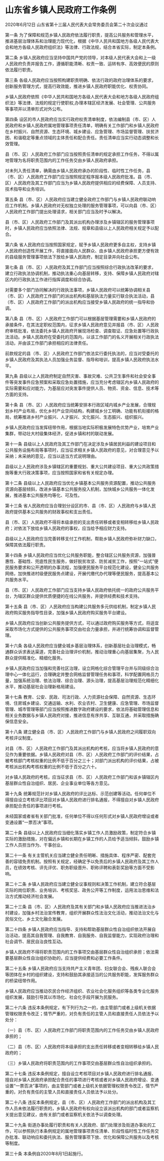 # 山东省乡镇人民政府工作条例

2020年6月12日 山东省第十三届人民代表大会常务委员会第二十次会议通过



第一条 为了保障和规范乡镇人民政府依法履行职责，提高公共服务和管理水平，推进基层治理体系和治理能力现代化，根据《中华人民共和国地方各级人民代表大会和地方各级人民政府组织法》等法律、行政法规，结合本省实际，制定本条例。

第二条 乡镇人民政府应当坚持中国共产党的领导，对本级人民代表大会和上一级人民政府负责并报告工作，遵循职能清晰、权责一致、运转有序、高效便民的原则依法履行职责。

第三条 各级人民政府应当按照构建职责明确、依法行政的政府治理体系的要求，创新服务管理方式，提高行政效能，推进乡镇人民政府职能优化、权责协同。

乡镇人民政府依照《中华人民共和国地方各级人民代表大会和地方各级人民政府组织法》等法律、法规的规定行使职权,办理本辖区经济发展、社会管理、公共服务等事项并以清单形式对外公布。

第四条 设区的市人民政府应当实行政府权责清单制度，依法编制县（市、区）人民政府和乡镇人民政府属地管理事项责任清单，明确有关工作部门和乡镇人民政府在乡村振兴、自然资源、生态环境、城乡建设、应急管理、市场监督管理、扶贫济困、和谐稳定等重点领域的主体责任和配合责任。责任清单应当实行动态调整和长效管理。

县（市、区）人民政府工作部门应当按照责任清单的规定承担工作任务，不得以属地管理为名将职责范围内的工作任务交由乡镇人民政府承担。

对未列入责任清单，确需由乡镇人民政府承办的阶段性、临时性工作任务，县（市、区）人民政府工作部门应当按照规定程序报本级人民政府批准。县（市、区）人民政府及其工作部门应当为乡镇人民政府提供相应的经费保障、人员支持、技术指导和业务培训。

第五条 县（市、区）人民政府应当建立健全政府工作部门与乡镇人民政府联动响应工作机制。乡镇人民政府对无权独立处理的服务管理事项，可以向县（市、区）人民政府工作部门提出处理请求，相关部门应当及时予以解决。

县（市、区）人民政府工作部门及其派出机构办理涉及乡镇辖区的服务管理事项时，乡镇人民政府应当依照法律、法规、规章和县级以上人民政府相关规定予以配合。

第六条 省人民政府应当按照国家规定，赋予乡镇人民政府更多自主权，支持乡镇人民政府创造性开展工作，将直接面向人民群众、由乡镇人民政府承担更方便有效的县级服务管理事项依法下放给乡镇人民政府，制定目录并向社会公布。

第七条 县（市、区）人民政府及其工作部门应当按照综合行政执法改革的要求，建立行政执法协调机制，推动执法重心向基层转移，支持、保障乡镇人民政府对辖区内的行政执法工作进行指挥调度和综合协调。

对需要多个部门协同解决的行政执法事项，乡镇人民政府可以统筹协调相关县（市、区）人民政府工作部门的派出机构和基层执法力量实行联合执法活动，县（市、区）人民政府工作部门的派出机构应当接受乡镇人民政府的统一指导和协调。

第八条 县（市、区）人民政府工作部门可以根据基层管理需要和乡镇人民政府的承接条件，在其法定职权范围内，征求乡镇人民政府意见并报县（市、区）人民政府审核批准，依法委托乡镇人民政府开展现场检查、调查取证、应急处置等行政执法活动。乡镇人民政府在受委托的范围内，以该工作部门的名义开展相关行政执法活动，并由该工作部门承担相应的法律责任。

前款规定的县（市、区）人民政府工作部门依法实行委托执法的，应当对受委托的乡镇人民政府及其执法人员加强业务监督、指导和培训，提高乡镇人民政府执法水平。

第九条 县级以上人民政府制定自然灾害、事故灾难、公共卫生事件和社会安全事件等突发事件应急预案和采取应急处置措施，应当充分考虑辖区内乡镇人民政府的实际需要和应对能力，为基层应对突发事件提供人员、物资、资金、信息、技术等方面的支持。

第十条 县（市、区）人民政府应当统筹安排本行政区域内城乡产业发展，合理规划乡村产业布局，优化乡村产业空间结构，构建城乡分工明确、功能有机衔接的格局，统筹推进乡村产业振兴、人才振兴、文化振兴、生态振兴、组织振兴。

乡镇人民政府应当发挥纽带作用，根据当地实际积极发展特色优势产业，培育产业集群，带动壮大村级集体经济，促进乡镇和村的联动发展。

第十一条 县级以上人民政府及其工作部门在决定涉及乡镇居民利益的建设项目和公共服务设施布局等事项时，应当征求相关乡镇人民政府的意见，对合理意见予以采纳；未采纳的意见，应当以适当方式说明理由。

县级以上人民政府涉及乡镇辖区的重要规划、重大公共建设项目、重大公共政策措施等重大行政决策事项，应当按照国家和省有关规定办理。

第十二条 县级以上人民政府应当优化乡镇基本公共服务资源配置，推动公共服务资源向基层倾斜，改进乡镇基本公共服务投入机制，加快城乡公共服务一体化发展，推进基本公共服务均等化、可及性。

第十三条 省人民政府应当合理划分设区的市、县（市、区）人民政府与乡镇人民政府提供基本公共服务的财政事权和支出责任。

县（市、区）人民政府不得将本级承担的支出责任转移或者变相转移给乡镇人民政府；对依法下放给乡镇人民政府的事权，应当给予相应财力支持。

县级以上人民政府应当完善转移支付工作机制，帮助乡镇人民政府弥补财力缺口，保障其依法履行职责。

第十四条 乡镇人民政府应当优化公共服务职能，整合辖区公共服务资源，加强普惠性、基础性、兜底性民生服务，做好脱贫攻坚、防贫减贫工作，按照“一站式”便民服务要求和公开透明的办事流程，加强便民服务平台规范化建设，健全公共服务网络，加快推进村级便民服务点建设，开展代缴代办代理等便民服务，提高基本公共服务水平。

县（市、区）人民政府工作部门应当支持乡镇人民政府依托统一的政府公共服务平台，为辖区群众提供优质便捷的在线公共服务，并提供经费和技术支持。

第十五条 县（市、区）人民政府应当构建公共服务多元供给机制，制定乡镇人民政府购买服务指导性目录，加强乡镇人民政府购买服务平台建设。

乡镇人民政府应当创新公共服务提供方式，可以通过政府购买服务等方式，将适宜采取市场化方式提供的公共服务事项交由社会力量承担，并进行统筹协调和监督管理。

第十六条 各级人民政府应当健全城乡基层治理体系，创新基层社会治理模式，畅通群众诉求表达渠道，完善社会治理评价机制，推动治理重心向基层集聚，为人民群众提供精准化、精细化服务。

乡镇人民政府应当加强和完善社区治理，设立网格化综合管理平台并与同级综合治理中心一体化运行，合理确定并整合网格监督管理任务和事项，科学配置网格员力量，加强系统治理、依法治理、综合治理、源头治理，提高基层治理规范化精细化水平，推动基层社会治理新格局建设。

第十七条 教育、公安、民政、司法行政、人力资源社会保障、自然资源、生态环境、住房城乡建设、交通运输、水利、农业农村、卫生健康、应急管理、市场监督管理、城市管理等部门应当按照推进数字政府建设的要求，依法将基础管理信息和相关业务数据与乡镇人民政府对接，推进信息有序共享、互联互通，并采取措施确保信息安全。

第十八条 建立健全县（市、区）人民政府工作部门与乡镇人民政府之间履职双向考核评议制度。

对县（市、区）人民政府工作部门及其派出机构的考核，应当将乡镇人民政府的意见作为重要依据。乡镇人民政府对县（市、区）人民政府工作部门的评价结果，占被考核部门考核权重的比例不低于百分之三十；对部门派出机构的评价结果，占被考核派出机构考核权重的比例不低于百分之六十。

对乡镇人民政府的考核，应当征求县（市、区）人民政府工作部门和该乡镇辖区内基层群众性自治组织、居民、企业事业单位等各方意见。

第十九条 统筹规范针对乡镇人民政府的评比达标、示范创建等活动。任何单位不得擅自设立考核评比项目对乡镇人民政府进行排名通报，不得擅自对乡镇人民政府承担配合责任的事项进行考核。

未经国家或者省有关部门批准，任何单位不得以任何形式对乡镇人民政府增设或者变通设置“一票否决”事项。

第二十条 县级以上人民政府应当细化落实乡镇工作人员激励政策，制定符合乡镇实际的激励措施，对在偏远乡镇和长期在乡镇工作的人员给予适当倾斜，鼓励乡镇工作人员担当作为、干事创业。

第二十一条 有关主管机关应当建立健全责任明晰、措施具体、程序严密、配套完善的容错免责机制。按照有关规定，经确定予以免责后的乡镇人民政府及其工作人员，在绩效考核、评先评优、职务职级晋升、职称评聘和表彰奖励等方面不受影响。

第二十二条 乡镇人民政府应当建立健全议事规则和决策工作机制，建立符合基层实际的岗位职责、业务培训、考核奖惩、政务公开等工作制度，运用法治思维和法治方式推动经济社会发展。

第二十三条 县（市、区）人民政府及其有关部门和乡镇人民政府应当推进法治乡村建设，加强乡村法治宣传教育，组织开展群众性法治文化活动，推动法治文化与民俗文化、乡土文化融合发展。

第二十四条 乡镇人民政府应当指导、支持和帮助基层群众性自治组织依法开展自治活动，提高其自我管理、自我教育、自我服务、自我监督能力，实现政府治理和社会调节、居民自治良性互动。

乡镇人民政府不得将职责范围内的工作事项交由基层群众性自治组织承担；依法需要基层群众性自治组织协助的，应当提供经费和必要工作条件。

第二十五条 乡镇人民政府应当支持共产主义青年团、妇女联合会、残疾人联合会等团体在乡村的组织建设，支持和鼓励其承接适当的公共服务职能，发挥服务群众的桥梁纽带作用。

乡镇人民政府应当推动农民合作经济组织、农业社会化服务组织等各类专业化服务组织发展，鼓励引导其以市场化、社会化手段开展为民服务。

第二十六条 违反本条例规定，有下列行为之一的，由主管部门或者上级机关依据管理权限责令改正；情节严重的，对负有责任的主管人员和直接责任人员依法予以处分：

（一）县（市、区）人民政府工作部门将职责范围内的工作任务交由乡镇人民政府承担的；

（二）县（市、区）人民政府将本级承担的支出责任转移或者变相转移给乡镇人民政府的；

（三）乡镇人民政府将职责范围内的工作事项交由基层群众性自治组织承担的。

第二十七条 违反本条例规定，擅自设立考核项目对乡镇人民政府进行排名通报、擅自对乡镇人民政府承担配合责任的事项进行考核或者对乡镇人民政府增设、变通设置“一票否决”事项的，由主管部门或者上级机关依据管理权限责令改正，情节严重的，对负有责任的主管人员和直接责任人员依法予以处分。

第二十八条 违反本条例规定，县（市、区）人民政府工作部门的派出机构及其工作人员未依法履行职责的，乡镇人民政府有权向设立该派出机构的部门或者监察机关提出意见建议，由有关部门或者监察机关依法予以调查处理。

第二十九条 街道办事处履行职责和有关人民政府、部门处理涉及街道办事处的工作，可以参照执行本条例规定的属地管理事项责任清单、阶段性临时性工作任务交办批准、联动响应和委托执法、服务管理事项下放、优化和保障公共服务以及考核等制度。

第三十条 本条例自2020年8月1日起施行。